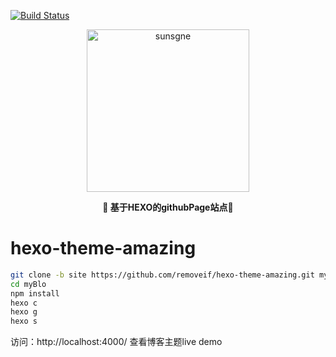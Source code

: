 [![Build Status](https://github.com/sunsgneayo/hexo-blog/workflows/ci/badge.svg?branch=site)](https://github.com/sunsgneayo/hexo-blog/actions)

<div align="center" style="border-radius: 50px">
    <img width="260px"  src="https://cdn.sunsgne.top/logo-i.png" alt="sunsgne">
</div>


**<p align="center">🐬 基于HEXO的githubPage站点🐬</p>**

<div align="center">


</div>



# hexo-theme-amazing
```bash
git clone -b site https://github.com/removeif/hexo-theme-amazing.git myBlog 
cd myBlo
npm install 
hexo c 
hexo g 
hexo s 
```
访问：http://localhost:4000/ 查看博客主题live demo
